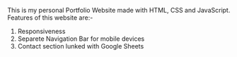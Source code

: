 This is my personal Portfolio Website made with HTML, CSS and JavaScript.
Features of this website are:-
1. Responsiveness
2. Separete Navigation Bar for mobile devices
3. Contact section lunked with Google Sheets
   
